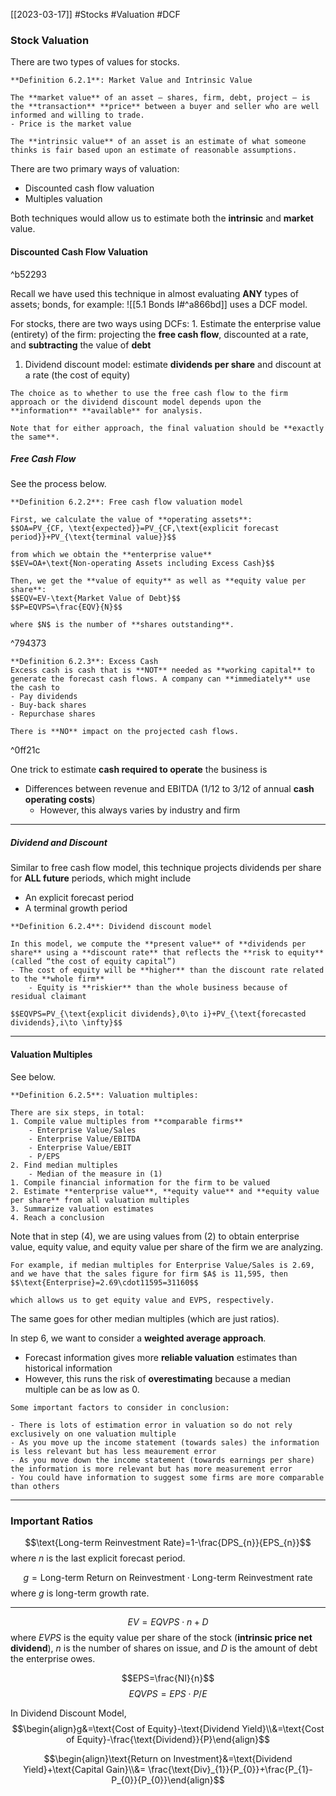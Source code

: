 [[2023-03-17]] #Stocks #Valuation #DCF 

### Stock Valuation
There are two types of values for stocks.

```ad-important
**Definition 6.2.1**: Market Value and Intrinsic Value

The **market value** of an asset – shares, firm, debt, project – is the **transaction** **price** between a buyer and seller who are well informed and willing to trade.
- Price is the market value

The **intrinsic value** of an asset is an estimate of what someone thinks is fair based upon an estimate of reasonable assumptions.
```

There are two primary ways of valuation:
- Discounted cash flow valuation
- Multiples valuation

Both techniques would allow us to estimate both the **intrinsic** and **market** value.

#### Discounted Cash Flow Valuation

^b52293

Recall we have used this technique in almost evaluating **ANY** types of assets; bonds, for example: ![[5.1 Bonds I#^a866bd]]
uses a DCF model.

For stocks, there are two ways using DCFs:
	1. Estimate the enterprise value (entirety) of the firm: projecting the **free cash flow**, discounted at a rate, and **subtracting** the value of **debt**
1. Dividend discount model: estimate **dividends per share** and discount at a rate (the cost of equity)

```ad-note
The choice as to whether to use the free cash flow to the firm approach or the dividend discount model depends upon the **information** **available** for analysis.

Note that for either approach, the final valuation should be **exactly the same**.
```

##### Free Cash Flow
See the process below.

```ad-important
**Definition 6.2.2**: Free cash flow valuation model

First, we calculate the value of **operating assets**:
$$OA=PV_{CF, \text{expected}}=PV_{CF,\text{explicit forecast period}}+PV_{\text{terminal value}}$$

from which we obtain the **enterprise value**
$$EV=OA+\text{Non-operating Assets including Excess Cash}$$

Then, we get the **value of equity** as well as **equity value per share**:
$$EQV=EV-\text{Market Value of Debt}$$
$$P=EQVPS=\frac{EQV}{N}$$

where $N$ is the number of **shares outstanding**.
```

^794373

```ad-important
**Definition 6.2.3**: Excess Cash
Excess cash is cash that is **NOT** needed as **working capital** to generate the forecast cash flows. A company can **immediately** use the cash to
- Pay dividends
- Buy-back shares
- Repurchase shares

There is **NO** impact on the projected cash flows.
```

^0ff21c

One trick to estimate **cash required to operate** the business is
- Differences between revenue and EBITDA (1/12 to 3/12 of annual **cash operating costs**)
	- However, this always varies by industry and firm

---

##### Dividend and Discount
Similar to free cash flow model, this technique projects dividends per share for **ALL future** periods, which might include
- An explicit forecast period
- A terminal growth period

```ad-important
**Definition 6.2.4**: Dividend discount model

In this model, we compute the **present value** of **dividends per share** using a **discount rate** that reflects the **risk to equity** (called “the cost of equity capital”)
- The cost of equity will be **higher** than the discount rate related to the **whole firm**
	- Equity is **riskier** than the whole business because of residual claimant

$$EQVPS=PV_{\text{explicit dividends},0\to i}+PV_{\text{forecasted dividends},i\to \infty}$$
```

---

#### Valuation Multiples
See below.

```ad-important
**Definition 6.2.5**: Valuation multiples:

There are six steps, in total:
1. Compile value multiples from **comparable firms**
	- Enterprise Value/Sales
	- Enterprise Value/EBITDA
	- Enterprise Value/EBIT
	- P/EPS
2. Find median multiples
	- Median of the measure in (1)
1. Compile financial information for the firm to be valued
2. Estimate **enterprise value**, **equity value** and **equity value per share** from all valuation multiples
3. Summarize valuation estimates
4. Reach a conclusion
```

Note that in step (4), we are using values from (2) to obtain enterprise value, equity value, and equity value per share of the firm we are analyzing.

```ad-example
For example, if median multiples for Enterprise Value/Sales is 2.69, and we have that the sales figure for firm $A$ is 11,595, then
$$\text{Enterprise}=2.69\cdot11595=31160$$

which allows us to get equity value and EVPS, respectively.
```

The same goes for other median multiples (which are just ratios).

In step 6, we want to consider a **weighted average approach**.
- Forecast information gives more **reliable valuation** estimates than historical information
- However, this runs the risk of **overestimating** because a median multiple can be as low as 0.

```ad-note
Some important factors to consider in conclusion:

- There is lots of estimation error in valuation so do not rely exclusively on one valuation multiple
- As you move up the income statement (towards sales) the information is less relevant but has less meaurement error
- As you move down the income statement (towards earnings per share) the information is more relevant but has more measurement error
- You could have information to suggest some firms are more comparable than others
```

---

### Important Ratios
$$\text{Long-term Reinvestment Rate}=1-\frac{DPS_{n}}{EPS_{n}}$$
where $n$ is the last explicit forecast period.

$$g=\text{Long-term Return on Reinvestment}\cdot \text{Long-term Reinvestment rate}$$
where $g$ is long-term growth rate.

---
$$EV=EQVPS\cdot n+D$$
where $EVPS$ is the equity value per share of the stock (**intrinsic price net dividend**), $n$ is the number of shares on issue, and $D$ is the amount of debt the enterprise owes.

$$EPS=\frac{NI}{n}$$
$$EQVPS=EPS\cdot P/E$$

In Dividend Discount Model,
$$\begin{align}g&=\text{Cost of Equity}-\text{Dividend Yield}\\&=\text{Cost of Equity}-\frac{\text{Dividend}}{P}\end{align}$$

$$\begin{align}\text{Return on Investment}&=\text{Dividend Yield}+\text{Capital Gain}\\&= \frac{\text{Div}_{1}}{P_{0}}+\frac{P_{1}-P_{0}}{P_{0}}\end{align}$$
